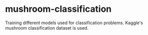 # mushroom-classification

Training different models used for classification problems. Kaggle's mushroom classification dataset is used.
